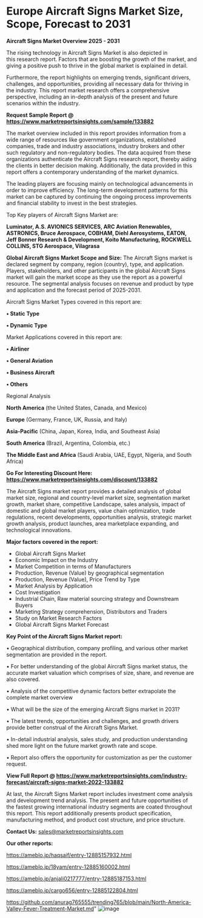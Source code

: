 # Europe Aircraft Signs Market Size, Scope, Forecast to 2031

<Strong> Aircraft Signs Market Overview 2025 - 2031</strong>

The rising technology in Aircraft Signs Market is also depicted in this research report. Factors that are boosting the growth of the market, and giving a positive push to thrive in the global market is explained in detail.

Furthermore, the report highlights on emerging trends, significant drivers, challenges, and opportunities, providing all necessary data for thriving in the industry. This report market research offers a comprehensive perspective, including an in-depth analysis of the present and future scenarios within the industry.

<strong>Request Sample Report @ <a href=https://www.marketreportsinsights.com/sample/133882>https://www.marketreportsinsights.com/sample/133882</a></strong>

The market overview included in this report provides information from a wide range of resources like government organizations, established companies, trade and industry associations, industry brokers and other such regulatory and non-regulatory bodies. The data acquired from these organizations authenticate the Aircraft Signs research report, thereby aiding the clients in better decision making. Additionally, the data provided in this report offers a contemporary understanding of the market dynamics.

The leading players are focusing mainly on technological advancements in order to improve efficiency. The long-term development patterns for this market can be captured by continuing the ongoing process improvements and financial stability to invest in the best strategies.

Top Key players of Aircraft Signs Market are:

<strong>Luminator, A.S. AVIONICS SERVICES, ARC Aviation Renewables, ASTRONICS, Bruce Aerospace, COBHAM, Diehl Aerosystems, EATON, Jeff Bonner Research & Development, Koito Manufacturing, ROCKWELL COLLINS, STG Aerospace, Vilagrasa</strong>

<strong><b>Global Aircraft Signs Market Scope and Size:</b></strong>
The Aircraft Signs market is declared segment by company, region (country), type, and application. Players, stakeholders, and other participants in the global Aircraft Signs market will gain the market scope as they use the report as a powerful resource. The segmental analysis focuses on revenue and product by type and application and the forecast period of 2025-2031.

Aircraft Signs Market Types covered in this report are:

<strong>• Static Type

• Dynamic Type</strong>

Market Applications covered in this report are:

<strong>• Airliner

• General Aviation

• Business Aircraft

• Others</strong> 

Regional Analysis

<strong>North America</strong> (the United States, Canada, and Mexico)

<strong>Europe</strong> (Germany, France, UK, Russia, and Italy)

<strong>Asia-Pacific</strong> (China, Japan, Korea, India, and Southeast Asia)

<strong>South America</strong> (Brazil, Argentina, Colombia, etc.)

<strong>The Middle East and Africa</strong> (Saudi Arabia, UAE, Egypt, Nigeria, and South Africa)

<strong>Go For Interesting Discount Here: <a href=https://www.marketreportsinsights.com/discount/133882>https://www.marketreportsinsights.com/discount/133882</a></strong>

The Aircraft Signs market report provides a detailed analysis of global market size, regional and country-level market size, segmentation market growth, market share, competitive Landscape, sales analysis, impact of domestic and global market players, value chain optimization, trade regulations, recent developments, opportunities analysis, strategic market growth analysis, product launches, area marketplace expanding, and technological innovations.

<strong><b>Major factors covered in the report:</b></strong>
<ul>
  <li>Global Aircraft Signs Market </li>
  <li>Economic Impact on the Industry</li>
  <li>Market Competition in terms of Manufacturers</li>
  <li>Production, Revenue (Value) by geographical segmentation</li>
  <li>Production, Revenue (Value), Price Trend by Type</li>
  <li>Market Analysis by Application</li>
  <li>Cost Investigation</li>
  <li>Industrial Chain, Raw material sourcing strategy and Downstream Buyers</li>
  <li>Marketing Strategy comprehension, Distributors and Traders</li>
  <li>Study on Market Research Factors</li>
  <li>Global Aircraft Signs Market Forecast</li>
</ul>

<strong><b>Key Point of the Aircraft Signs Market report:</b></strong>

• Geographical distribution, company profiling, and various other market segmentation are provided in the report.

• For better understanding of the global Aircraft Signs market status, the accurate market valuation which comprises of size, share, and revenue are also covered.

• Analysis of the competitive dynamic factors better extrapolate the complete market overview

• What will be the size of the emerging Aircraft Signs market in 2031?

• The latest trends, opportunities and challenges, and growth drivers provide better construal of the Aircraft Signs Market.

• In-detail industrial analysis, sales study, and production understanding shed more light on the future market growth rate and scope.

• Report also offers the opportunity for customization as per the customer request.

<strong><b>View Full Report @ <a href=https://www.marketreportsinsights.com/industry-forecast/aircraft-signs-market-2022-133882>https://www.marketreportsinsights.com/industry-forecast/aircraft-signs-market-2022-133882</a></b></strong>


At last, the Aircraft Signs Market report includes investment come analysis and development trend analysis. The present and future opportunities of the fastest growing international industry segments are coated throughout this report. This report additionally presents product specification, manufacturing method, and product cost structure, and price structure.

<strong>Contact Us:</strong>
sales@marketreportsinsights.com

<strong>Our other reports:</strong>

<a href=https://ameblo.jp/haqsaif/entry-12885157932.html>https://ameblo.jp/haqsaif/entry-12885157932.html</a>

<a href=https://ameblo.jp/18yam/entry-12885160002.html>https://ameblo.jp/18yam/entry-12885160002.html</a>

<a href=https://ameblo.jp/anjali0217777/entry-12885187153.html>https://ameblo.jp/anjali0217777/entry-12885187153.html</a>

<a href=https://ameblo.jp/cargo656/entry-12885122804.html>https://ameblo.jp/cargo656/entry-12885122804.html</a>

<a href=https://github.com/anurag765555/trending765/blob/main/North-America-Valley-Fever-Treatment-Market.md>https://github.com/anurag765555/trending765/blob/main/North-America-Valley-Fever-Treatment-Market.md</a>"
![image](https://github.com/user-attachments/assets/b802d48c-72a1-4f54-875e-2f5cdfcd0f41)
